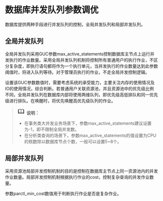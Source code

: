 # 数据库并发队列参数调优

数据库提供两种手段进行并发队列的控制，全局并发队列和局部并发队列。

## 全局并发队列<a name="zh-cn_topic_0237121496_zh-cn_topic_0073253553_zh-cn_topic_0062863367_section20895258152731"></a>

全局并发队列采用GUC参数max\_active\_statements控制数据库主节点上运行并发执行的作业数量。采用全局并发队列机制将控制所有普通用户的执行作业，不区分复杂度，即执行语句都将作为一个执行单元，当并发执行的作业数量达到此参数阈值时，将进入队列等待。对于管理员执行的作业，不走全局并发控制逻辑。

设置该GUC参数数值时，需要考虑系统的承受能力，主要关注内存的使用情况及IO的使用情况，综合判断。若普通用户关联资源池，并且资源池中的优先级比例不同，全局并发队列在数据库内部将使用两维队列，即优先级高低排队和同一优先级进行排队。在唤醒时，将优先唤醒高优先级队列的作业。

>![](public_sys-resources/icon-note.png) **说明：**
>   
>-   在事务类大并发业务场景下，参数max\_active\_statements建议设置为-1，即不限制全局并发数。  
>-   在分析类查询的场景下，参数max\_active\_statements的值设置为CPU的核数除以数据库节点个数，一般可以设置5\~8个。  

## 局部并发队列<a name="zh-cn_topic_0237121496_zh-cn_topic_0073253553_zh-cn_topic_0062863367_section43125250152853"></a>

采用资源池局部并发控制机制的目的是控制在数据库主节点上同一资源池内的并发作业数量。局部并发控制机制根据执行作业的cost，控制复杂查询的并发作业数量。

参数parctl\_min\_cost数值用于判断执行作业是否是复杂作业。

